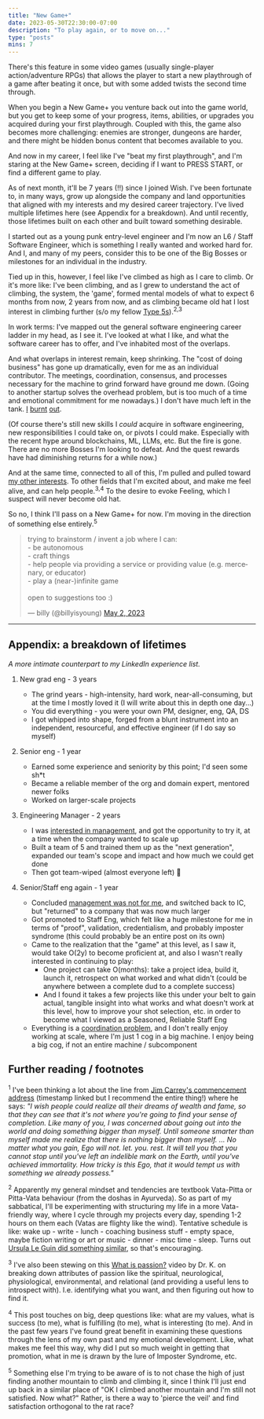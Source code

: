 ```yaml
---
title: "New Game+"
date: 2023-05-30T22:30:00-07:00
description: "To play again, or to move on..."
type: "posts"
mins: 7
---
```


There's this feature in some video games (usually single-player action/adventure RPGs) that allows the player to start a new playthrough of a game after beating it once, but with some added twists the second time through. 

When you begin a New Game+ you venture back out into the game world, but you get to keep some of your progress, items, abilities, or upgrades you acquired during your first playthrough. Coupled with this, the game also becomes more challenging: enemies are stronger, dungeons are harder, and there might be hidden bonus content that becomes available to you.

And now in my career, I feel like I've "beat my first playthrough", and I'm staring at the New Game+ screen, deciding if I want to PRESS START, or find a different game to play.

As of next month, it'll be 7 years (!!) since I joined Wish. I've been fortunate to, in many ways, grow up alongside the company and land opportunities that aligned with my interests and my desired career trajectory. I've lived multiple lifetimes here (see Appendix for a breakdown). And until recently, those lifetimes built on each other and built toward something desirable.

I started out as a young punk entry-level engineer and I'm now an L6 / Staff Software Engineer, which is something I really wanted and worked hard for. And I, and many of my peers, consider this to be one of the Big Bosses or milestones for an individual in the industry.

Tied up in this, however, I feel like I've climbed as high as I care to climb. Or it's more like: I've been climbing, and as I grew to understand the act of climbing, the system, the 'game', formed mental models of what to expect 6 months from now, 2 years from now, and as climbing became old hat I lost interest in climbing further (s/o my fellow [Type 5s](https://www.enneagraminstitute.com/type-5/)).<sup>2,3</sup>

In work terms: I've mapped out the general software engineering career ladder in my head, as I see it. I've looked at what I like, and what the software career has to offer, and I've inhabited most of the overlaps. 

And what overlaps in interest remain, keep shrinking. The "cost of doing business" has gone up dramatically, even for me as an individual contributor. The meetings, coordination, consensus, and processes necessary for the machine to grind forward have ground me down. (Going to another startup solves the overhead problem, but is too much of a time and emotional commitment for me nowadays.) I don't have much left in the tank. [I](https://twitter.com/billyisyoung/status/1509086603674734595) [burnt](https://twitter.com/billyisyoung/status/1560527171801665536) [out](https://billy.dev/posts/journal-work/).

(Of course there's still new skills I _could_ acquire in software engineering, new responsibilities I could take on, or pivots I could make. Especially with the recent hype around blockchains, ML, LLMs, etc. But the fire is gone. There are no more Bosses I'm looking to defeat. And the quest rewards have had diminishing returns for a while now.)

And at the same time, connected to all of this, I'm pulled and pulled toward [my other interests](https://billy.dev/posts/are-you-gonna-travel/). To other fields that I'm excited about, and make me feel alive, and can help people.<sup>3,4</sup> To the desire to evoke Feeling, which I suspect will never become old hat. 

So no, I think I'll pass on a New Game+ for now. I'm moving in the direction of something else entirely.<sup>5</sup>

<blockquote class="twitter-tweet"><p lang="en" dir="ltr">trying to brainstorm / invent a job where I can:<br>- be autonomous<br>- craft things<br>- help people via providing a service or providing value (e.g. mercenary, or educator)<br>- play a (near-)infinite game<br><br>open to suggestions too :)</p>&mdash; billy (@billyisyoung) <a href="https://twitter.com/billyisyoung/status/1653229341537607680?ref_src=twsrc%5Etfw">May 2, 2023</a></blockquote> <script async src="https://platform.twitter.com/widgets.js" charset="utf-8"></script>

<hr>

## Appendix: a breakdown of lifetimes

_A more intimate counterpart to my LinkedIn experience list._

1. New grad eng - 3 years
    - The grind years - high-intensity, hard work, near-all-consuming, but at the time I mostly loved it (I will write about this in depth one day...)
    - You did everything - you were your own PM, designer, eng, QA, DS
    - I got whipped into shape, forged from a blunt instrument into an independent, resourceful, and effective engineer (if I do say so myself)

2. Senior eng - 1 year
    - Earned some experience and seniority by this point; I'd seen some sh*t
    - Became a reliable member of the org and domain expert, mentored newer folks
    - Worked on larger-scale projects

3. Engineering Manager - 2 years
    - I was [interested in management](https://www.youtube.com/watch?v=AZexYz9euDw), and got the opportunity to try it, at a time when the company wanted to scale up
    - Built a team of 5 and trained them up as the "next generation", expanded our team's scope and impact and how much we could get done
    - Then got team-wiped (almost everyone left) 🙁

4. Senior/Staff eng again - 1 year
    - Concluded [management was not for me](https://www.youtube.com/watch?v=_gomZM8gbvc), and switched back to IC, but "returned" to a company that was now much larger
    - Got promoted to Staff Eng, which felt like a huge milestone for me in terms of "proof", validation, credentialism, and probably imposter syndrome (this could probably be an entire post on its own)
    - Came to the realization that the "game" at this level, as I saw it, would take O(2y) to become proficient at, and also I wasn't really interested in continuing to play:
        - One project can take O(months): take a project idea, build it, launch it, retrospect on what worked and what didn't (could be anywhere between a complete dud to a complete success)
        - And I found it takes a few projects like this under your belt to gain actual, tangible insight into what works and what doesn't work at this level, how to improve your shot selection, etc. in order to become what I viewed as a Seasoned, Reliable Staff Eng
    - Everything is a [coordination problem](https://twitter.com/billyisyoung/status/1516163850344681473), and I don't really enjoy working at scale, where I'm just 1 cog in a big machine. I enjoy being a big cog, if not an entire machine / subcomponent

## Further reading / footnotes

<sup>1</sup> I've been thinking a lot about the line from [Jim Carrey's commencement address](https://www.youtube.com/watch?v=V80-gPkpH6M?t=1152) (timestamp linked but I recommend the entire thing!) where he says:
_"I wish people could realize all their dreams of wealth and fame, so that they can see that it's not where you're going to find your sense of completion. Like many of you, I was concerned about going out into the world and doing something bigger than myself. Until someone smarter than myself made me realize that there is nothing bigger than myself. ... No matter what you gain, Ego will not. let. you. rest. It will tell you that you cannot stop until you've left an indelible mark on the Earth, until you've achieved immortality. How tricky is this Ego, that it would tempt us with something we already possess."_

<sup>2</sup> Apparently my general mindset and tendencies are textbook Vata-Pitta or Pitta-Vata behaviour (from the doshas in Ayurveda). So as part of my sabbatical, I'll be experimenting with structuring my life in a more Vata-friendly way, where I cycle through my projects every day, spending 1-2 hours on them each (Vatas are flighty like the wind). Tentative schedule is like: wake up - write - lunch - coaching business stuff - empty space, maybe fiction writing or art or music - dinner - misc time - sleep. Turns out [Ursula Le Guin did something similar](https://twitter.com/billyisyoung/status/1660725590083907590), so that's encouraging.

<sup>3</sup> I've also been stewing on this [What is passion?](https://www.youtube.com/watch?v=eqC-A560jK4) video by Dr. K. on breaking down attributes of passion like the spiritual, neurological, physiological, environmental, and relational (and providing a useful lens to introspect with). I.e. identifying what you want, and then figuring out how to find it.

<sup>4</sup> This post touches on big, deep questions like: what are my values, what is success (to me), what is fulfilling (to me), what is interesting (to me). And in the past few years I've found great benefit in examining these questions through the lens of my own past and my emotional development. Like, what makes me feel this way, why did I put so much weight in getting that promotion, what in me is drawn by the lure of Imposter Syndrome, etc.

<sup>5</sup> Something else I'm trying to be aware of is to not chase the high of just finding another mountain to climb and climbing it, since I think I'll just end up back in a similar place of "OK I climbed another mountain and I'm still not satisfied. Now what?" Rather, is there a way to 'pierce the veil' and find satisfaction orthogonal to the rat race?
